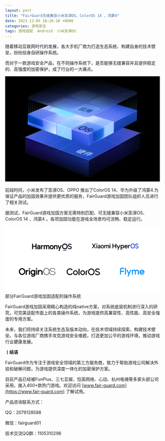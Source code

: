 ```yaml
---
layout: post
title: "FairGuard无缝兼容小米澎湃OS、ColorOS 14 、鸿蒙4"
date: 2023-12-05 16:26:10 +0800
categories: 游戏安全
tags: 游戏适配  Android  小米澎湃OS
---
```


随着移动互联网时代的发展，各大手机厂商为打造生态系统、构建自身的技术壁垒，纷纷投身自研操作系统。<!-- more -->  

而对于一款游戏安全产品，在不同操作系统下，是否能够无缝兼容并且提供稳定的、高强度的加密保护，成了行业的一大痛点。  

![315_21](/assets/res/202103/适配插图.png)  

前段时间，小米发布了澎湃OS、OPPO 推出了ColorOS 14、华为升级了鸿蒙4.为保证产品的加固效果并提供更优质的服务，FairGuard游戏加固团队组织人员进行了相关测试。  

据测试，FairGuard游戏加固方案无需特别匹配、可无缝兼容小米澎湃OS、 ColorOS 14 、鸿蒙4 。各项加固功能在游戏全场景均可流畅、稳定运行。  

![315_21](/assets/res/202103/适配操作系统.png)  
部分FairGuard游戏加固适配的操作系统  

FairGuard游戏加固采用精心构造的纯native方案，对系统底层机制进行深入的研究，可完美适配市面上的各类操作系统，为游戏提供高兼容性、高性能、高安全强度的专用方案。  

未来，我们将持续关注系统生态及版本动向，在技术领域持续探索，构建技术壁垒。与各位游戏厂商携手攻克游戏安全难题，打造更加公平的游戏环境，推动游戏行业健康发展。  


**丨结语**  

FairGuard作为专注于游戏安全领域的第三方服务商，致力于帮助游戏公司解决外挂和破解问题，为游戏提供深度一体化的加密保护方案。  

目前产品已经被FunPlus、三七互娱、恺英网络、心动、杭州电魂等多家头部公司采用，接入400+款热门游戏。欢迎访问 [www.fair-guard.com](https://www.fair-guard.com) 了解试用。    

产品咨询联系方式：  

QQ：2079128588  

微信：fairguard01  

技术交流QQ群：1105310296  